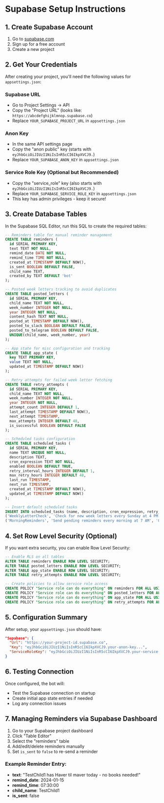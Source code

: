 # Supabase Setup Instructions

## 1. Create Supabase Account
1. Go to [supabase.com](https://supabase.com)
2. Sign up for a free account
3. Create a new project

## 2. Get Your Credentials
After creating your project, you'll need the following values for `appsettings.json`:

### Supabase URL
- Go to Project Settings → API
- Copy the "Project URL" (looks like: `https://abcdefghijklmnop.supabase.co`)
- Replace `YOUR_SUPABASE_PROJECT_URL` in `appsettings.json`

### Anon Key
- In the same API settings page
- Copy the "anon public" key (starts with `eyJhbGciOiJIUzI1NiIsInR5cCI6IkpXVCJ9.`)
- Replace `YOUR_SUPABASE_ANON_KEY` in `appsettings.json`

### Service Role Key (Optional but Recommended)
- Copy the "service_role" key (also starts with `eyJhbGciOiJIUzI1NiIsInR5cCI6IkpXVCJ9.`)
- Replace `YOUR_SUPABASE_SERVICE_ROLE_KEY` in `appsettings.json`
- This key has admin privileges - keep it secure!

## 3. Create Database Tables
In the Supabase SQL Editor, run this SQL to create the required tables:

```sql
-- Reminders table for manual reminder management
CREATE TABLE reminders (
  id SERIAL PRIMARY KEY,
  text TEXT NOT NULL,
  remind_date DATE NOT NULL,
  remind_time TIME NOT NULL,
  created_at TIMESTAMP DEFAULT NOW(),
  is_sent BOOLEAN DEFAULT FALSE,
  child_name TEXT,
  created_by TEXT DEFAULT 'bot'
);

-- Posted week letters tracking to avoid duplicates
CREATE TABLE posted_letters (
  id SERIAL PRIMARY KEY,
  child_name TEXT NOT NULL,
  week_number INTEGER NOT NULL,
  year INTEGER NOT NULL,
  content_hash TEXT NOT NULL,
  posted_at TIMESTAMP DEFAULT NOW(),
  posted_to_slack BOOLEAN DEFAULT FALSE,
  posted_to_telegram BOOLEAN DEFAULT FALSE,
  UNIQUE(child_name, week_number, year)
);

-- App state for misc configuration and tracking
CREATE TABLE app_state (
  key TEXT PRIMARY KEY,
  value TEXT NOT NULL,
  updated_at TIMESTAMP DEFAULT NOW()
);

-- Retry attempts for failed week letter fetching
CREATE TABLE retry_attempts (
  id SERIAL PRIMARY KEY,
  child_name TEXT NOT NULL,
  week_number INTEGER NOT NULL,
  year INTEGER NOT NULL,
  attempt_count INTEGER DEFAULT 1,
  last_attempt TIMESTAMP DEFAULT NOW(),
  next_attempt TIMESTAMP,
  max_attempts INTEGER DEFAULT 48,
  is_successful BOOLEAN DEFAULT FALSE
);

-- Scheduled tasks configuration
CREATE TABLE scheduled_tasks (
  id SERIAL PRIMARY KEY,
  name TEXT UNIQUE NOT NULL,
  description TEXT,
  cron_expression TEXT NOT NULL,
  enabled BOOLEAN DEFAULT TRUE,
  retry_interval_hours INTEGER DEFAULT 1,
  max_retry_hours INTEGER DEFAULT 48,
  last_run TIMESTAMP,
  next_run TIMESTAMP,
  created_at TIMESTAMP DEFAULT NOW(),
  updated_at TIMESTAMP DEFAULT NOW()
);

-- Insert default scheduled tasks
INSERT INTO scheduled_tasks (name, description, cron_expression, retry_interval_hours, max_retry_hours) VALUES
('WeeklyLetterCheck', 'Check for new week letters every Sunday at 4 PM', '0 16 * * 0', 1, 48),
('MorningReminders', 'Send pending reminders every morning at 7 AM', '0 7 * * *', NULL, NULL);
```

## 4. Set Row Level Security (Optional)
If you want extra security, you can enable Row Level Security:

```sql
-- Enable RLS on all tables
ALTER TABLE reminders ENABLE ROW LEVEL SECURITY;
ALTER TABLE posted_letters ENABLE ROW LEVEL SECURITY;
ALTER TABLE app_state ENABLE ROW LEVEL SECURITY;
ALTER TABLE retry_attempts ENABLE ROW LEVEL SECURITY;

-- Create policies to allow service role access
CREATE POLICY "Service role can do everything" ON reminders FOR ALL USING (auth.role() = 'service_role');
CREATE POLICY "Service role can do everything" ON posted_letters FOR ALL USING (auth.role() = 'service_role');
CREATE POLICY "Service role can do everything" ON app_state FOR ALL USING (auth.role() = 'service_role');
CREATE POLICY "Service role can do everything" ON retry_attempts FOR ALL USING (auth.role() = 'service_role');
```

## 5. Configuration Summary
After setup, your `appsettings.json` should have:

```json
"Supabase": {
  "Url": "https://your-project-id.supabase.co",
  "Key": "eyJhbGciOiJIUzI1NiIsInR5cCI6IkpXVCJ9.your-anon-key...",
  "ServiceRoleKey": "eyJhbGciOiJIUzI1NiIsInR5cCI6IkpXVCJ9.your-service-role-key..."
}
```

## 6. Testing Connection
Once configured, the bot will:
- Test the Supabase connection on startup
- Create initial app state entries if needed
- Log any connection issues

## 7. Managing Reminders via Supabase Dashboard
1. Go to your Supabase project dashboard
2. Click "Table Editor"
3. Select the "reminders" table
4. Add/edit/delete reminders manually
5. Set `is_sent` to `false` to re-send a reminder

### Example Reminder Entry:
- **text**: "TestChild1 has Haver til maver today - no books needed!"
- **remind_date**: 2024-01-15
- **remind_time**: 07:30:00
- **child_name**: TestChild1
- **is_sent**: false